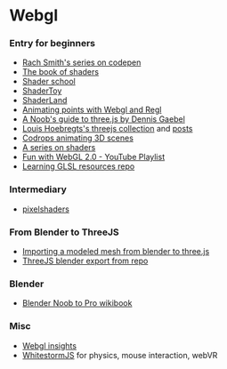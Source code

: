 # Webgl
### Entry for beginners
- [Rach Smith's series on codepen](https://codepen.io/rachsmith/post/beginning-with-3d-webgl-pt-1-the-scene)
- [The book of shaders](https://thebookofshaders.com/)
- [Shader school](https://github.com/stackgl/shader-school)
- [ShaderToy](https://www.shadertoy.com)
- [ShaderLand](http://shaderland.com)
- [Animating points with Webgl and Regl](http://peterbeshai.com/beautifully-animate-points-with-webgl-and-regl.html)
- [A Noob's guide to three.js by Dennis Gaebel](https://webdesign.tutsplus.com/tutorials/a-noobs-guide-to-threejs--cms-28639)
- [Louis Hoebregts's threejs collection](https://codepen.io/collection/DrxLEd/) and [posts](http://mamboleoo.be/learnThree/)
- [Codrops animating 3D scenes](https://tympanus.net/codrops/2016/04/26/the-aviator-animating-basic-3d-scene-threejs/)
- [A series on shaders](https://medium.com/@Zadvorsky/into-vertex-shaders-594e6d8cd804)
- [Fun with WebGL 2.0 - YouTube Playlist](https://www.youtube.com/playlist?list=PLMinhigDWz6emRKVkVIEAaePW7vtIkaIF)
- [Learning GLSL resources repo](https://github.com/TheoGil/learning-glsl)

### Intermediary
- [pixelshaders](http://pixelshaders.com)

### From Blender to ThreeJS
- [Importing a modeled mesh from blender to three.js](https://www.jonathan-petitcolas.com/2015/07/27/importing-blender-modelized-mesh-in-threejs.html)
- [ThreeJS blender export from repo](https://github.com/mrdoob/three.js/tree/master/utils/exporters/blender)


### Blender
- [Blender Noob to Pro wikibook](https://en.wikibooks.org/wiki/Blender_3D:_Noob_to_Pro#Table_of_Contents)


### Misc
- [Webgl insights](http://webglinsights.com/)
- [WhitestormJS](http://whsjs.io) for physics, mouse interaction, webVR
